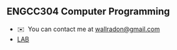 ENGCC304 Computer Programming
-----------------------------

* ✉️  You can contact me at [wallradon@gmail.com](mailto:wallradon@gmail.com)
* <a href="https://forms.office.com/pages/responsepage.aspx?id=GTgKLGaM4UqamTgy2frL2b9NLAdgiXFJhzFdXwn85ypUQVBWSk0wSUk3UFpVSlZPOTk5UU9SRFRRVy4u">LAB</a>
